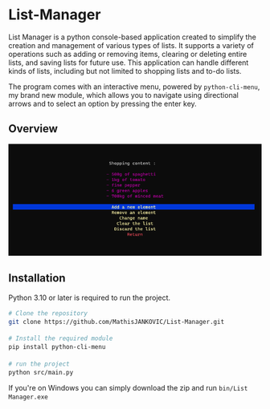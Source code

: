 # List-Manager

List Manager is a python console-based application created to simplify the creation and management of various types of lists. It supports a variety of operations such as adding or removing items, clearing or deleting entire lists, and saving lists for future use. This application can handle different kinds of lists, including but not limited to shopping lists and to-do lists.

The program comes with an interactive menu, powered by `python-cli-menu`, my brand new module, which allows you to navigate using directional arrows and to select an option by pressing the enter key.

## Overview
![manage-list menu](/manage_list_menu.png)

## Installation
Python 3.10 or later is required to run the project.
```bash
# Clone the repository
git clone https://github.com/MathisJANKOVIC/List-Manager.git

# Install the required module
pip install python-cli-menu

# run the project
python src/main.py
```
If you're on Windows you can simply download the zip and run `bin/List Manager.exe`